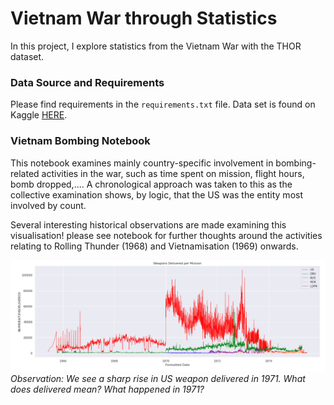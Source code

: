# Vietnam War through Statistics

In this project, I explore statistics from the Vietnam War with the THOR dataset. 

### Data Source and Requirements

Please find requirements in the ```requirements.txt``` file. 
Data set is found on Kaggle [HERE](https://www.kaggle.com/datasets/usaf/vietnam-war-bombing-operations?select=THOR_Vietnam_Weapons_Glossary.csv). 

### Vietnam Bombing Notebook 

This notebook examines mainly country-specific involvement in bombing-related activities in the war, such as time spent on mission, flight hours, bomb dropped,.... A chronological approach was taken to this as the collective examination shows, by logic, that the US was the entity most involved by count. 

Several interesting historical observations are made examining this visualisation! please see notebook for further thoughts around the activities relating to Rolling Thunder (1968) and Vietnamisation (1969) onwards. 

![bombs dropped](https://github.com/phuongnd1112/Stats-from-the-VN-War/blob/main/Weapons_Delivered.png) 
*Observation: We see a sharp rise in US weapon delivered in 1971. What does delivered mean? What happened in 1971?*

